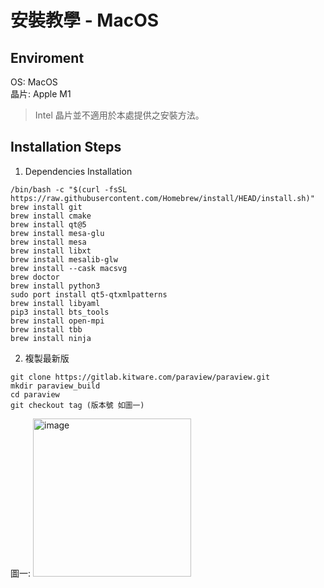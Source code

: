 # 安裝教學 - MacOS

## Enviroment  
OS: MacOS  
晶片: Apple M1  
> Intel 晶片並不適用於本處提供之安裝方法。

## Installation Steps  
1. Dependencies Installation
```
/bin/bash -c "$(curl -fsSL https://raw.githubusercontent.com/Homebrew/install/HEAD/install.sh)"
brew install git
brew install cmake
brew install qt@5
brew install mesa-glu
brew install mesa
brew install libxt
brew install mesalib-glw
brew install --cask macsvg
brew doctor
brew install python3
sudo port install qt5-qtxmlpatterns
brew install libyaml
pip3 install bts_tools
brew install open-mpi
brew install tbb
brew install ninja
```
2. 複製最新版
```
git clone https://gitlab.kitware.com/paraview/paraview.git
mkdir paraview_build
cd paraview
git checkout tag (版本號 如圖一)
```
圖一: <img width="253" alt="image" src="https://github.com/1241doobieC/ParaView-Plugin/assets/43471008/9378a8b8-fdaf-42fb-8d95-90362476e4c4">

